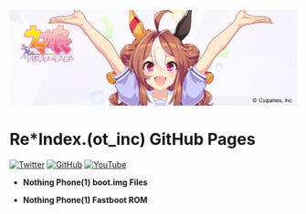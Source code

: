 ![Copano Rickey](https://github.com/reindex-ot/reindex-ot/blob/main/image/copanorickey.jpg)
# Re*Index.(ot_inc) GitHub Pages<br>
[![Twitter](https://img.shields.io/twitter/follow/ot_inc?style=flat&logo=twitter)](https://twitter.com/ot_inc) [![GitHub](https://img.shields.io/github/followers/reindex-ot?style=flat&logo=github)](https://github.com/reindex-ot?tab=followers) [![YouTube](https://img.shields.io/youtube/channel/subscribers/UCE5tVfXXLSonqBJ1GZmLuyw?style=flat&logo=youtube)](https://www.youtube.com/channel/UCE5tVfXXLSonqBJ1GZmLuyw)
- <b>Nothing Phone(1) boot.img Files</b><br>

- <b>Nothing Phone(1) Fastboot ROM</b>
